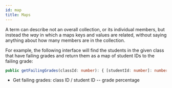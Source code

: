 ```yaml
---
id: map
title: Maps
---
```


A term can describe not an overall collection, or its individual members, but instead the *way* in which a maps keys and values are related, without saying anything about how many members are in the collection.

For example, the following interface will find the students in the given class that have failing grades and return them as a map of student IDs to the failing grade:

```typescript
public getFailingGrades(classId: number): { [studentId: number]: number }
```

* Get failing grades: class ID / student ID -- grade percentage

